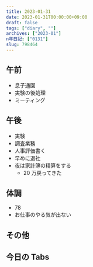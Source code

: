 ```yaml
---
title: 2023-01-31
date: 2023-01-31T00:00:00+09:00
draft: false
tags: ["diary", ""]
archives: ["2023-01"]
n年日記: ["0131"]
slug: 798464
---
```


## 午前

- 息子通園
- 実験の後処理
- ミーティング

## 午後

- 実験
- 調査業務
- 人事評価書く
- 早めに退社
- 夜は家計簿の精算をする
  - 20 万戻ってきた

## 体調

- 78
- お仕事のやる気が出ない

## その他

## 今日の Tabs
